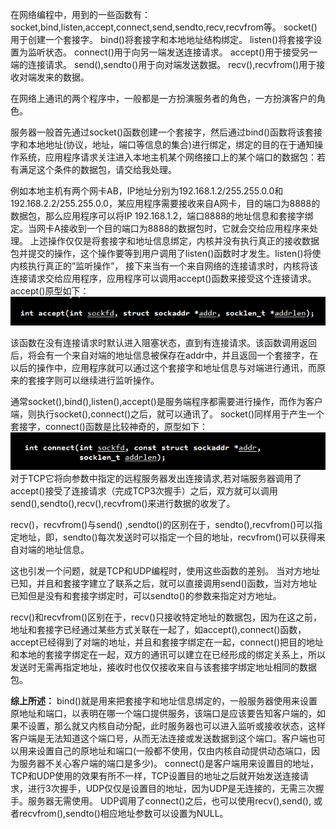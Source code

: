 在网络编程中，用到的一些函数有：socket,bind,listen,accept,connect,send,sendto,recv,recvfrom等。
socket()用于创建一个套接字。
bind()将套接字和本地地址结构绑定。
listen()将套接字设置为监听状态。
connect()用于向另一端发送连接请求。
accept()用于接受另一端的连接请求。
send(),sendto()用于向对端发送数据。
recv(),recvfrom()用于接收对端发来的数据。 

在网络上通讯的两个程序中，一般都是一方扮演服务者的角色，一方扮演客户的角色。

服务器一般首先通过socket()函数创建一个套接字，然后通过bind()函数将该套接字和本地地址(协议，地址，端口等信息的集合)进行绑定，绑定的目的在于通知操作系统，应用程序请求关注进入本地主机某个网络接口上的某个端口的数据包：若有满足这个条件的数据包，请交给我处理。

例如本地主机有两个网卡AB，IP地址分别为192.168.1.2/255.255.0.0和192.168.2.2/255.255.0.0，某应用程序需要接收来自A网卡，目的端口为8888的数据包，那么应用程序可以将IP 192.168.1.2，端口8888的地址信息和套接字绑定。当网卡A接收到一个目的端口为8888的数据包时，它就会交给应用程序来处理。
上述操作仅仅是将套接字和地址信息绑定，内核并没有执行真正的接收数据包并提交的操作，这个操作要等到用户调用了listen()函数时才发生。listen()将使内核执行真正的”监听操作”， 接下来当有一个来自网络的连接请求时，内核将该连接请求交给应用程序，应用程序可以调用accept()函数来接受这个连接请求。
accept()原型如下：
![这里写图片描述](.\Pic\20151019102510588.jpg)

该函数在没有连接请求时默认进入阻塞状态，直到有连接请求。该函数调用返回后，将会有一个来自对端的地址信息被保存在addr中，并且返回一个套接字，在以后的操作中，应用程序就可以通过这个套接字和地址信息与对端进行通讯，而原来的套接字则可以继续进行监听操作。

通常socket(),bind(),listen(),accept()是服务端程序都需要进行操作，而作为客户端，则执行socket(),connect()之后，就可以通讯了。
socket()同样用于产生一个套接字，connect()函数是比较神奇的，原型如下：
![这里写图片描述](.\Pic\20151019103758734.jpg)
对于TCP它将向参数中指定的远程服务器发出连接请求,若对端服务器调用了accept()接受了连接请求（完成TCP3次握手）之后，双方就可以调用send(),sendto(),recv(),recvfrom()来进行数据的收发了。

recv()，recvfrom()与send() ,sendto()的区别在于，sendto(),recvfrom()可以指定地址，即，sendto()每次发送时可以指定一个目的地址，recvfrom()可以获得来自对端的地址信息。

这也引发一个问题，就是TCP和UDP编程时，使用这些函数的差别。
当对方地址已知，并且和套接字建立了联系之后，就可以直接调用send()函数，当对方地址已知但是没有和套接字绑定时，可以sendto()的参数来指定对方地址。

recv()和recvfrom()区别在于，recv()只接收特定地址的数据包，因为在这之前，地址和套接字已经通过某些方式关联在一起了，如accept(),connect()函数，accept已经得到了对端的地址，并且和套接字绑定在一起，connect()把目的地址和本地的套接字绑定在一起，双方的通讯可以建立在已经形成的绑定关系上，所以发送时无需再指定地址，接收时也仅仅接收来自与该套接字绑定地址相同的数据包。

**综上所述：**
bind()就是用来把套接字和地址信息绑定的，一般服务器使用来设置原地址和端口，以表明在哪一个端口提供服务，该端口是应该要告知客户端的，如果不设置，那么就又内核自动分配，此时服务器也可以进入监听或接收状态，这样客户端是无法知道这个端口号，从而无法连接或发送数据到这个端口。客户端也可以用来设置自己的原地址和端口(一般都不使用，仅由内核自动提供动态端口，因为服务器不关心客户端的端口是多少)。
connect()是客户端用来设置目的地址，TCP和UDP使用的效果有所不一样，TCP设置目的地址之后就开始发送连接请求，进行3次握手，UDP仅仅是设置目的地址，因为UDP是无连接的，无需三次握手。服务器无需使用。 UDP调用了connect()之后，也可以使用recv(),send(), 或者recvfrom(),sendto()相应地址参数可以设置为NULL。